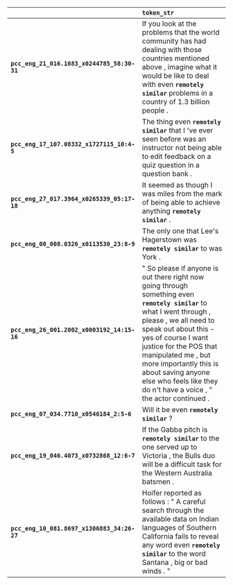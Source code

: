 |                                             | `token_str`                                                                                                                                                                                                                                                                                                                                                       |
|:--------------------------------------------|:------------------------------------------------------------------------------------------------------------------------------------------------------------------------------------------------------------------------------------------------------------------------------------------------------------------------------------------------------------------|
| **`pcc_eng_21_016.1683_x0244785_58:30-31`** | If you look at the problems that the world community has had dealing with those countries mentioned above , imagine what it would be like to deal with even __``remotely similar``__ problems in a country of 1.3 billion people .                                                                                                                                |
| **`pcc_eng_17_107.08332_x1727115_10:4-5`**  | The thing even __``remotely similar``__ that I 've ever seen before was an instructor not being able to edit feedback on a quiz question in a question bank .                                                                                                                                                                                                     |
| **`pcc_eng_27_017.3964_x0265339_05:17-18`** | It seemed as though I was miles from the mark of being able to achieve anything __``remotely similar``__ .                                                                                                                                                                                                                                                        |
| **`pcc_eng_00_008.0326_x0113530_23:8-9`**   | The only one that Lee's Hagerstown was __``remotely similar``__ to was York .                                                                                                                                                                                                                                                                                     |
| **`pcc_eng_26_001.2002_x0003192_14:15-16`** | " So please if anyone is out there right now going through something even __``remotely similar``__ to what I went through , please , we all need to speak out about this - yes of course I want justice for the POS that manipulated me , but more importantly this is about saving anyone else who feels like they do n't have a voice , " the actor continued . |
| **`pcc_eng_07_034.7710_x0546184_2:5-6`**    | Will it be even __``remotely similar``__ ?                                                                                                                                                                                                                                                                                                                        |
| **`pcc_eng_19_046.4073_x0732868_12:6-7`**   | If the Gabba pitch is __``remotely similar``__ to the one served up to Victoria , the Bulls duo will be a difficult task for the Western Australia batsmen .                                                                                                                                                                                                      |
| **`pcc_eng_10_081.8697_x1306883_34:26-27`** | Hoifer reported as follows : " A careful search through the available data on Indian languages of Southern California fails to reveal any word even __``remotely similar``__ to the word Santana , big or bad winds . "                                                                                                                                           |